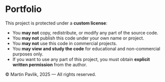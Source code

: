 # Portfolio

This project is protected under a **custom license**:

- You **may not** copy, redistribute, or modify any part of the source code.
- You **may not** publish this code under your own name or project.
- You **may not** use this code in commercial projects.
- You **may view and study the code** for educational and non-commercial purposes only.
- If you want to use any part of this project, you must obtain **explicit written permission** from the author.

© Martin Pavlik, 2025 — All rights reserved.
